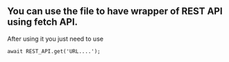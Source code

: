 ## You can use the file to have wrapper of REST API using fetch API.

After using it you just need to use

```
await REST_API.get('URL....');

```